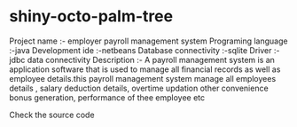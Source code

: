 # shiny-octo-palm-tree
Project name :- employer payroll management system
Programing language :-java
Development ide :-netbeans
Database connectivity :-sqlite
Driver :-jdbc data connectivity
Description :- A payroll management system is an application software that
is used to manage all financial records as well as employee details.this
payroll management system manage all employees details , salary
deduction details, overtime updation other convenience bonus generation,
performance of thee employee etc


Check the source code 
